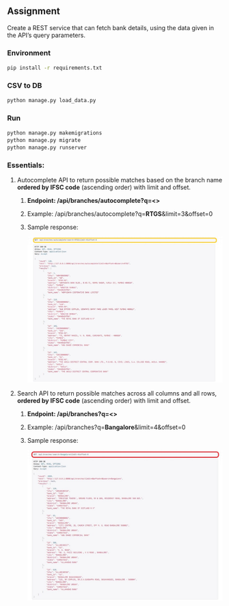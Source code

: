 ## Assignment
 Create a REST service that can fetch bank details, using the data given in the API’s query parameters.

### Environment

```sh
pip install -r requirements.txt
```

### CSV to DB

```python
python manage.py load_data.py
```

### Run


```python
python manage.py makemigrations
python manage.py migrate
python manage.py runserver
```

### Essentials:

1. Autocomplete API to return possible matches based on the branch name **ordered by IFSC code** (ascending order) with limit and offset.
    1. **Endpoint: /api/branches/autocomplete?q=<>**
    2. Example: /api/branches/autocomplete?q=**RTGS**&limit=3&offset=0
    3. Sample response:

       ![bank](bank.jpeg)

2. Search API to return possible matches across all columns and all rows, **ordered by IFSC code** (ascending order) with limit and offset.
     1. **Endpoint: /api/branches?q=<>**
     2. Example: /api/branches?q=**Bangalore**&limit=4&offset=0
     3. Sample response:
     
        ![bankbranches](bank_branches.jpeg)
